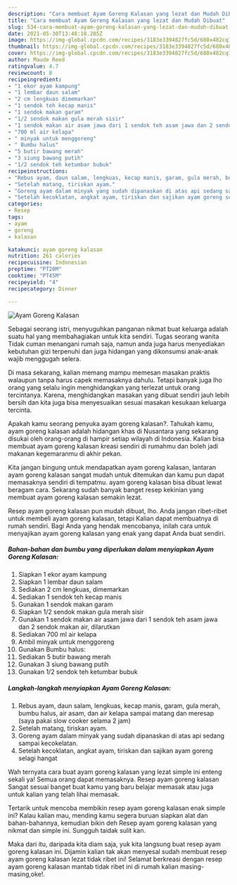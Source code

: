 ```yaml
---
description: "Cara membuat Ayam Goreng Kalasan yang lezat dan Mudah Dibuat"
title: "Cara membuat Ayam Goreng Kalasan yang lezat dan Mudah Dibuat"
slug: 534-cara-membuat-ayam-goreng-kalasan-yang-lezat-dan-mudah-dibuat
date: 2021-05-30T13:48:18.205Z
image: https://img-global.cpcdn.com/recipes/3183e3394827fc5d/680x482cq70/ayam-goreng-kalasan-foto-resep-utama.jpg
thumbnail: https://img-global.cpcdn.com/recipes/3183e3394827fc5d/680x482cq70/ayam-goreng-kalasan-foto-resep-utama.jpg
cover: https://img-global.cpcdn.com/recipes/3183e3394827fc5d/680x482cq70/ayam-goreng-kalasan-foto-resep-utama.jpg
author: Maude Reed
ratingvalue: 4.7
reviewcount: 8
recipeingredient:
- "1 ekor ayam kampung"
- "1 lembar daun salam"
- "2 cm lengkuas dimemarkan"
- "1 sendok teh kecap manis"
- "1 sendok makan garam"
- "1/2 sendok makan gula merah sisir"
- "1 sendok makan air asam jawa dari 1 sendok teh asam jawa dan 2 sendok makan air dilarutkan"
- "700 ml air kelapa"
- " minyak untuk menggoreng"
- " Bumbu halus"
- "5 butir bawang merah"
- "3 siung bawang putih"
- "1/2 sendok teh ketumbar bubuk"
recipeinstructions:
- "Rebus ayam, daun salam, lengkuas, kecap manis, garam, gula merah, bumbu halus, air asam, dan air kelapa sampai matang dan meresap (saya pakai slow cooker selama 2 jam)"
- "Setelah matang, tiriskan ayam."
- "Goreng ayam dalam minyak yang sudah dipanaskan di atas api sedang sampai kecokelatan."
- "Setelah kecoklatan, angkat ayam, tiriskan dan sajikan ayam goreng selagi hangat"
categories:
- Resep
tags:
- ayam
- goreng
- kalasan

katakunci: ayam goreng kalasan 
nutrition: 261 calories
recipecuisine: Indonesian
preptime: "PT20M"
cooktime: "PT45M"
recipeyield: "4"
recipecategory: Dinner

---
```



![Ayam Goreng Kalasan](https://img-global.cpcdn.com/recipes/3183e3394827fc5d/680x482cq70/ayam-goreng-kalasan-foto-resep-utama.jpg)

Sebagai seorang istri, menyuguhkan panganan nikmat buat keluarga adalah suatu hal yang membahagiakan untuk kita sendiri. Tugas seorang  wanita Tidak cuman menangani rumah saja, namun anda juga harus menyediakan kebutuhan gizi terpenuhi dan juga hidangan yang dikonsumsi anak-anak wajib menggugah selera.

Di masa  sekarang, kalian memang mampu memesan masakan praktis walaupun tanpa harus capek memasaknya dahulu. Tetapi banyak juga lho orang yang selalu ingin menghidangkan yang terlezat untuk orang tercintanya. Karena, menghidangkan masakan yang dibuat sendiri jauh lebih bersih dan kita juga bisa menyesuaikan sesuai masakan kesukaan keluarga tercinta. 



Apakah kamu seorang penyuka ayam goreng kalasan?. Tahukah kamu, ayam goreng kalasan adalah hidangan khas di Nusantara yang sekarang disukai oleh orang-orang di hampir setiap wilayah di Indonesia. Kalian bisa membuat ayam goreng kalasan kreasi sendiri di rumahmu dan boleh jadi makanan kegemaranmu di akhir pekan.

Kita jangan bingung untuk mendapatkan ayam goreng kalasan, lantaran ayam goreng kalasan sangat mudah untuk ditemukan dan kamu pun dapat memasaknya sendiri di tempatmu. ayam goreng kalasan bisa dibuat lewat beragam cara. Sekarang sudah banyak banget resep kekinian yang membuat ayam goreng kalasan semakin lezat.

Resep ayam goreng kalasan pun mudah dibuat, lho. Anda jangan ribet-ribet untuk membeli ayam goreng kalasan, tetapi Kalian dapat membuatnya di rumah sendiri. Bagi Anda yang hendak mencobanya, inilah cara untuk menyajikan ayam goreng kalasan yang enak yang dapat Anda buat sendiri.

<!--inarticleads1-->

##### Bahan-bahan dan bumbu yang diperlukan dalam menyiapkan Ayam Goreng Kalasan:

1. Siapkan 1 ekor ayam kampung
1. Siapkan 1 lembar daun salam
1. Sediakan 2 cm lengkuas, dimemarkan
1. Sediakan 1 sendok teh kecap manis
1. Gunakan 1 sendok makan garam
1. Siapkan 1/2 sendok makan gula merah sisir
1. Gunakan 1 sendok makan air asam jawa dari 1 sendok teh asam jawa dan 2 sendok makan air, dilarutkan
1. Sediakan 700 ml air kelapa
1. Ambil  minyak untuk menggoreng
1. Gunakan  Bumbu halus:
1. Sediakan 5 butir bawang merah
1. Gunakan 3 siung bawang putih
1. Gunakan 1/2 sendok teh ketumbar bubuk




<!--inarticleads2-->

##### Langkah-langkah menyiapkan Ayam Goreng Kalasan:

1. Rebus ayam, daun salam, lengkuas, kecap manis, garam, gula merah, bumbu halus, air asam, dan air kelapa sampai matang dan meresap (saya pakai slow cooker selama 2 jam)
1. Setelah matang, tiriskan ayam.
1. Goreng ayam dalam minyak yang sudah dipanaskan di atas api sedang sampai kecokelatan.
1. Setelah kecoklatan, angkat ayam, tiriskan dan sajikan ayam goreng selagi hangat




Wah ternyata cara buat ayam goreng kalasan yang lezat simple ini enteng sekali ya! Semua orang dapat memasaknya. Resep ayam goreng kalasan Sangat sesuai banget buat kamu yang baru belajar memasak atau juga untuk kalian yang telah lihai memasak.

Tertarik untuk mencoba membikin resep ayam goreng kalasan enak simple ini? Kalau kalian mau, mending kamu segera buruan siapkan alat dan bahan-bahannya, kemudian bikin deh Resep ayam goreng kalasan yang nikmat dan simple ini. Sungguh taidak sulit kan. 

Maka dari itu, daripada kita diam saja, yuk kita langsung buat resep ayam goreng kalasan ini. Dijamin kalian tak akan menyesal sudah membuat resep ayam goreng kalasan lezat tidak ribet ini! Selamat berkreasi dengan resep ayam goreng kalasan mantab tidak ribet ini di rumah kalian masing-masing,oke!.

